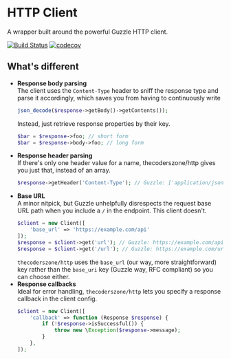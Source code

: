 # HTTP Client

A wrapper built around the powerful Guzzle HTTP client.

[![Build Status](https://travis-ci.com/thecoderszone/http.svg?branch=master)](https://travis-ci.com/thecoderszone/http)
[![codecov](https://codecov.io/gh/thecoderszone/http/branch/master/graph/badge.svg)](https://codecov.io/gh/thecoderszone/http)

## What's different
- **Response body parsing**  
  The client uses the `Content-Type` header to sniff the response type and parse it accordingly, which saves you from having to continuously write
  ```php
  json_decode($response->getBody()->getContents());
  ```
  Instead, just retrieve response properties by their key.
  ```php
  $bar = $response->foo; // short form
  $bar = $response->body->foo; // long form
  ```
- **Response header parsing**  
  If there's only one header value for a name, thecoderszone/http gives you just that, instead of an array.
  ```php
  $response->getHeader('Content-Type'); // Guzzle: ['application/json'], thecoderszone/http: 'application/json'
  ```
- **Base URL**  
  A minor nitpick, but Guzzle unhelpfully disrespects the request base URL path when you include a `/` in the endpoint. This client doesn't.
  ```php
  $client = new Client([
      'base_url' => 'https://example.com/api'
  ]);
  $response = $client->get('url'); // Guzzle: https://example.com/api/url, thecoderszone/http: https://example.com/api/url
  $response = $client->get('/url'); // Guzzle: https://example.com/url (why would anyone want this), thecoderszone/http: https://example.com/api/url
  ```
  `thecoderszone/http` uses the `base_url` (our way, more straightforward) key rather than the `base_uri` key (Guzzle way, RFC compliant) so you can choose either.
- **Response callbacks**  
  Ideal for error handling, `thecoderszone/http` lets you specify a response callback in the client config.
  ```php
  $client = new Client([
      'callback' => function (Response $response) {
          if (!$response->isSuccessful()) {
              throw new \Exception($response->message);
          }
      },
  ]);
  ```
